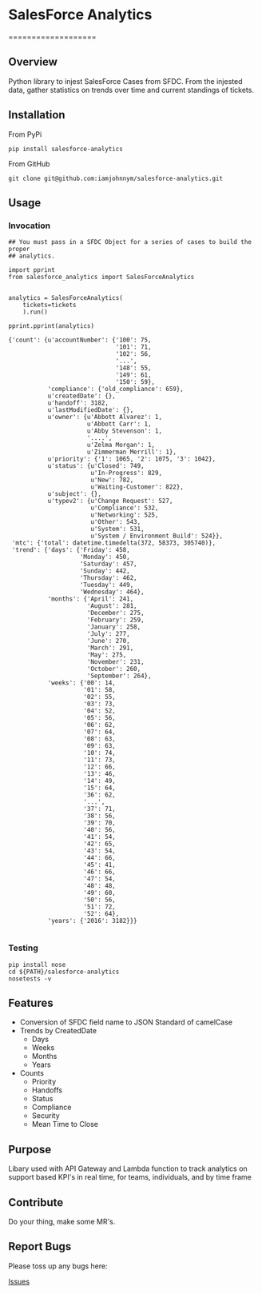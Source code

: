 # SalesForce Analytics
===================

## Overview

Python library to injest SalesForce Cases from SFDC.  From the injested data,
gather statistics on trends over time and current standings of tickets.  

## Installation

From PyPi

```
pip install salesforce-analytics
```

From GitHub

```
git clone git@github.com:iamjohnnym/salesforce-analytics.git
```

## Usage

### Invocation


```
## You must pass in a SFDC Object for a series of cases to build the proper
## analytics.

import pprint
from salesforce_analytics import SalesForceAnalytics


analytics = SalesForceAnalytics(
    tickets=tickets
    ).run()

pprint.pprint(analytics)

{'count': {u'accountNumber': {'100': 75,
                              '101': 71,
                              '102': 56,
                              '...',
                              '148': 55,
                              '149': 61,
                              '150': 59},
           'compliance': {'old_compliance': 659},
           u'createdDate': {},
           u'handoff': 3182,
           u'lastModifiedDate': {},
           u'owner': {u'Abbott Alvarez': 1,
                      u'Abbott Carr': 1,
                      u'Abby Stevenson': 1,
                      '....',
                      u'Zelma Morgan': 1,
                      u'Zimmerman Merrill': 1},
           u'priority': {'1': 1065, '2': 1075, '3': 1042},
           u'status': {u'Closed': 749,
                       u'In-Progress': 829,
                       u'New': 782,
                       u'Waiting-Customer': 822},
           u'subject': {},
           u'typev2': {u'Change Request': 527,
                       u'Compliance': 532,
                       u'Networking': 525,
                       u'Other': 543,
                       u'System': 531,
                       u'System / Environment Build': 524}},
 'mtc': {'total': datetime.timedelta(372, 58373, 305740)},
 'trend': {'days': {'Friday': 458,
                    'Monday': 450,
                    'Saturday': 457,
                    'Sunday': 442,
                    'Thursday': 462,
                    'Tuesday': 449,
                    'Wednesday': 464},
           'months': {'April': 241,
                      'August': 281,
                      'December': 275,
                      'February': 259,
                      'January': 258,
                      'July': 277,
                      'June': 270,
                      'March': 291,
                      'May': 275,
                      'November': 231,
                      'October': 260,
                      'September': 264},
           'weeks': {'00': 14,
                     '01': 58,
                     '02': 55,
                     '03': 73,
                     '04': 52,
                     '05': 56,
                     '06': 62,
                     '07': 64,
                     '08': 63,
                     '09': 63,
                     '10': 74,
                     '11': 73,
                     '12': 66,
                     '13': 46,
                     '14': 49,
                     '15': 64,
                     '36': 62,
                     '...',
                     '37': 71,
                     '38': 56,
                     '39': 70,
                     '40': 56,
                     '41': 54,
                     '42': 65,
                     '43': 54,
                     '44': 66,
                     '45': 41,
                     '46': 66,
                     '47': 54,
                     '48': 48,
                     '49': 60,
                     '50': 56,
                     '51': 72,
                     '52': 64},
           'years': {'2016': 3182}}}
          
```

### Testing
```
pip install nose
cd ${PATH}/salesforce-analytics
nosetests -v
```

## Features

* Conversion of SFDC field name to JSON Standard of camelCase
* Trends by CreatedDate
  * Days
  * Weeks
  * Months
  * Years
* Counts
  * Priority
  * Handoffs
  * Status
  * Compliance
  * Security
  * Mean Time to Close

## Purpose

Libary used with API Gateway and Lambda function to track analytics on
support based KPI's in real time, for teams, individuals, and by time frame

## Contribute

Do your thing, make some MR's.  

## Report Bugs

Please toss up any bugs here:

[Issues](https://github.com/iamjohnnym/salesforce-analytics/issues)
